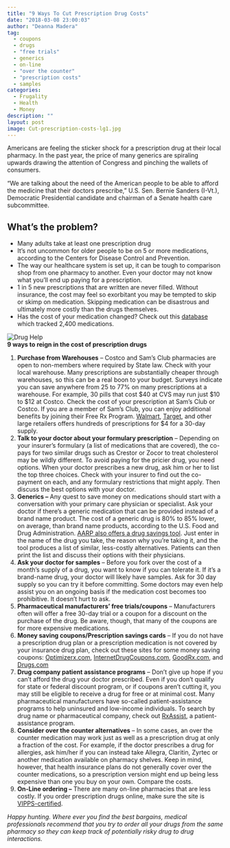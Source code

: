 ```yaml
---
title: "9 Ways To Cut Prescription Drug Costs"
date: "2018-03-08 23:00:03"
author: "Deanna Madera"
tag:
  - coupons
  - drugs
  - "free trials"
  - generics
  - on-line
  - "over the counter"
  - "prescription costs"
  - samples
categories:
  - Frugality
  - Health
  - Money
description: ""
layout: post
image: Cut-prescription-costs-lg1.jpg
---
```


Americans are feeling the sticker shock for a prescription drug at their local pharmacy. In the past year, the price of many generics are spiraling upwards drawing the attention of Congress and pinching the wallets of consumers.

“We are talking about the need of the American people to be able to afford the medicine that their doctors prescribe,” U.S. Sen. Bernie Sanders (I-Vt.), Democratic Presidential candidate and chairman of a Senate health care subcommittee.

## **What’s the problem?**

- Many adults take at least one prescription drug
- It’s not uncommon for older people to be on 5 or more medications, according to the Centers for Disease Control and Prevention.
- The way our healthcare system is set up, it can be tough to comparison shop from one pharmacy to another. Even your doctor may not know what you’ll end up paying for a prescription.
- 1 in 5 new prescriptions that are written are never filled. Without insurance, the cost may feel so exorbitant you may be tempted to skip or skimp on medication. Skipping medication can be disastrous and ultimately more costly than the drugs themselves.
- Has the cost of your medication changed? Check out this [database](https://www.chicagotribune.com/chi-costs-for-popular-drugs-20141118-htmlstory.html) which tracked 2,400 medications.

![Drug Help](/Drug-Help.jpg)  
**9 ways to reign in the cost of prescription drugs**

1. **Purchase from Warehouses** – Costco and Sam’s Club pharmacies are open to non-members where required by State law. Check with your local warehouse. Many prescriptions are substantially cheaper through warehouses, so this can be a real boon to your budget. Surveys indicate you can save anywhere from 25 to 77% on many prescriptions at a warehouse. For example, 30 pills that cost $40 at CVS may run just $10 to $12 at Costco. Check the cost of your prescription at Sam’s Club or Costco. If you are a member of Sam’s Club, you can enjoy additional benefits by joining their Free Rx Program. [Walmart](https://www.walmart.com/cp/1078664?povid=5431+%7C+contentZone1+%7C+2014-11-01+%7C+1+%7C+LN-Value+4+Dollar+Prescriptions), [Target](https://www.target.com/pharmacy/generics#?lnk=lnav_%20pharmacy%20services_4&intc=2660563%7Cnull), and other large retailers offers hundreds of prescriptions for $4 for a 30-day supply.
2. **Talk to your doctor about your formulary prescription** – Depending on your insurer’s formulary (a list of medications that are covered), the co-pays for two similar drugs such as Crestor or Zocor to treat cholesterol may be wildly different. To avoid paying for the pricier drug, you need options. When your doctor prescribes a new drug, ask him or her to list the top three choices. Check with your insurer to find out the co-payment on each, and any formulary restrictions that might apply. Then discuss the best options with your doctor.
3. **Generics –** Any quest to save money on medications should start with a conversation with your primary care physician or specialist. Ask your doctor if there’s a generic medication that can be provided instead of a brand name product. The cost of a generic drug is 80% to 85% lower, on average, than brand name products, according to the U.S. Food and Drug Administration. [AARP also offers a drug savings tool](https://healthtools.aarp.org/drug-compare). Just enter in the name of the drug you take, the reason why you’re taking it, and the tool produces a list of similar, less-costly alternatives. Patients can then print the list and discuss their options with their physicians.
4. **Ask your doctor for samples** – Before you fork over the cost of a month’s supply of a drug, you want to know if you can tolerate it. If it’s a brand-name drug, your doctor will likely have samples. Ask for 30 day supply so you can try it before committing. Some doctors may even help assist you on an ongoing basis if the medication cost becomes too prohibitive. It doesn’t hurt to ask.
5. **Pharmaceutical manufacturers’ free trials/coupons** – Manufacturers often will offer a free 30-day trial or a coupon for a discount on the purchase of the drug. Be aware, though, that many of the coupons are for more expensive medications.
6. **Money saving coupons/Prescription savings cards** – If you do not have a prescription drug plan or a prescription medication is not covered by your insurance drug plan, check out these sites for some money saving coupons: [Optimizerx.com](https://optimizerx.com/), [InternetDrugCoupons.com](https://www.internetdrugcoupons.com/), [GoodRx.com](https://www.goodrx.com/?gclid=CjwKEAjw0NytBRD-1d3QsdHNpR0SJACGXqgRoAx7HHKIU45NnzwZ_CLBQ6PKeuHYan8u6gvUDdf1bhoCehHw_wcB), and [Drugs.com](https://www.drugs.com/discount-card/)
7. **Drug company patient assistance programs** – Don’t give up hope if you can’t afford the drug your doctor prescribed. Even if you don’t qualify for state or federal discount program, or if coupons aren’t cutting it, you may still be eligible to receive a drug for free or at minimal cost. Many pharmaceutical manufacturers have so-called patient-assistance programs to help uninsured and low-income individuals. To search by drug name or pharmaceutical company, check out [RxAssist](https://www.rxassist.org/search), a patient-assistance program.
8. **Consider over the counter alternatives** – In some cases, an over the counter medication may work just as well as a prescription drug at only a fraction of the cost. For example, if the doctor prescribes a drug for allergies, ask him/her if you can instead take Allegra, Claritin, Zyrtec or another medication available on pharmacy shelves. Keep in mind, however, that health insurance plans do not generally cover over the counter medications, so a prescription version might end up being less expensive than one you buy on your own. Compare the costs.
9. **On-Line ordering –** There are many on-line pharmacies that are less costly. If you order prescription drugs online, make sure the site is [VIPPS-certified](https://www.nabp.net/programs/accreditation/vipps/find-a-vipps-online-pharmacy).

_Happy hunting. Where ever you find the best bargains, medical professionals recommend that you try to order all your drugs from the same pharmacy so they can keep track of potentially risky drug to drug interactions._
